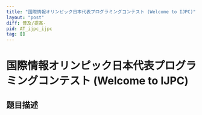 ```yaml
---
title: "国際情報オリンピック日本代表プログラミングコンテスト (Welcome to IJPC)"
layout: "post"
diff: 普及/提高-
pid: AT_ijpc_ijpc
tag: []
---
```


# 国際情報オリンピック日本代表プログラミングコンテスト (Welcome to IJPC)

## 题目描述

[problemUrl]: https://atcoder.jp/contests/ijpc2012pr/tasks/ijpc_ijpc



